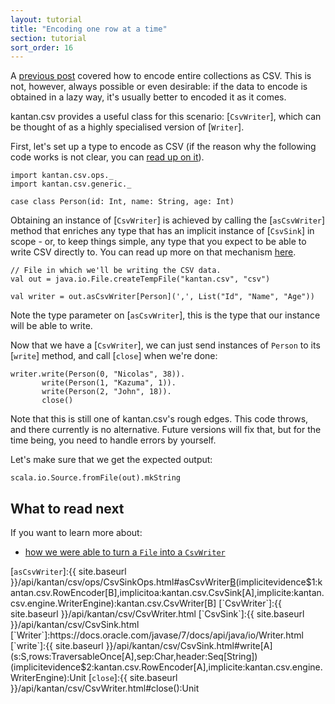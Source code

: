 ```yaml
---
layout: tutorial
title: "Encoding one row at a time"
section: tutorial
sort_order: 16
---
```

A [previous post](serialising_collections.html) covered how to encode entire collections as CSV. This is not,
however, always possible or even desirable: if the data to encode is obtained in a lazy way, it's usually better to
encoded it as it comes.

kantan.csv provides a useful class for this scenario: [`CsvWriter`], which can be thought of as a highly specialised
version of [`Writer`].

First, let's set up a type to encode as CSV (if the reason why the following code works is not clear, you can
[read up on it](case_classes_as_rows.html)).

```tut:silent
import kantan.csv.ops._
import kantan.csv.generic._

case class Person(id: Int, name: String, age: Int)
```

Obtaining an instance of [`CsvWriter`] is achieved by calling the [`asCsvWriter`] method that enriches any type that
has an implicit instance of [`CsvSink`] in scope - or, to keep things simple, any type that you expect to be able to
write CSV directly to. You can read up more on that mechanism [here](csv_sinks.html).

```tut:silent
// File in which we'll be writing the CSV data.
val out = java.io.File.createTempFile("kantan.csv", "csv")

val writer = out.asCsvWriter[Person](',', List("Id", "Name", "Age"))
```

Note the type parameter on [`asCsvWriter`], this is the type that our instance will be able to write.

Now that we have a [`CsvWriter`], we can just send instances of `Person` to its [`write`] method, and call [`close`]
when we're done:

```tut:silent
writer.write(Person(0, "Nicolas", 38)).
       write(Person(1, "Kazuma", 1)).
       write(Person(2, "John", 18)).
       close()
```

Note that this is still one of kantan.csv's rough edges. This code throws, and there currently is no alternative.
Future versions will fix that, but for the time being, you need to handle errors by yourself.

Let's make sure that we get the expected output:

```tut
scala.io.Source.fromFile(out).mkString
```

## What to read next
If you want to learn more about:

* [how we were able to turn a `File` into a `CsvWriter`](csv_sinks.html)

[`asCsvWriter`]:{{ site.baseurl }}/api/kantan/csv/ops/CsvSinkOps.html#asCsvWriter[B](sep:Char,header:Seq[String])(implicitevidence$1:kantan.csv.RowEncoder[B],implicitoa:kantan.csv.CsvSink[A],implicite:kantan.csv.engine.WriterEngine):kantan.csv.CsvWriter[B]
[`CsvWriter`]:{{ site.baseurl }}/api/kantan/csv/CsvWriter.html
[`CsvSink`]:{{ site.baseurl }}/api/kantan/csv/CsvSink.html
[`Writer`]:https://docs.oracle.com/javase/7/docs/api/java/io/Writer.html
[`write`]:{{ site.baseurl }}/api/kantan/csv/CsvSink.html#write[A](s:S,rows:TraversableOnce[A],sep:Char,header:Seq[String])(implicitevidence$2:kantan.csv.RowEncoder[A],implicite:kantan.csv.engine.WriterEngine):Unit
[`close`]:{{ site.baseurl }}/api/kantan/csv/CsvWriter.html#close():Unit
